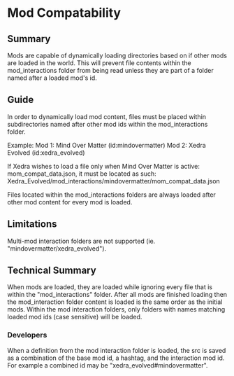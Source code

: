 # Mod Compatability

## Summary

Mods are capable of dynamically loading directories based on if other mods are loaded in the world.  This will prevent file contents within the mod_interactions folder from being read unless they are part of a folder named after a loaded mod's id.

## Guide

In order to dynamically load mod content, files must be placed within subdirectories named after other mod ids within the mod_interactions folder.

Example:
Mod 1: Mind Over Matter (id:mindovermatter)
Mod 2: Xedra Evolved (id:xedra_evolved)

If Xedra wishes to load a file only when Mind Over Matter is active: mom_compat_data.json, it must be located as such:
Xedra_Evolved/mod_interactions/mindovermatter/mom_compat_data.json

Files located within the mod_interactions folders are always loaded after other mod content for every mod is loaded.

## Limitations

Multi-mod interaction folders are not supported (ie. "mindovermatter/xedra_evolved").

## Technical Summary

When mods are loaded, they are loaded while ignoring every file that is within the "mod_interactions" folder.  After all mods are finished loading then the mod_interaction folder content is loaded is the same order as the initial mods.  Within the mod interaction folders, only folders with names matching loaded mod ids (case sensitive) will be loaded.

### Developers

When a definition from the mod interaction folder is loaded, the src is saved as a combination of the base mod id, a hashtag, and the interaction mod id.  For example a combined id may be "xedra_evolved#mindovermatter".